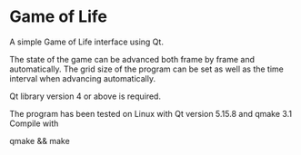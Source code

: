 # Game of Life

A simple Game of Life interface using Qt.

The state of the game can be advanced both frame by frame and automatically. The grid size of the program can be set as well as the time interval when advancing automatically.

Qt library version 4 or above is required.

The program has been tested on Linux with Qt version 5.15.8 and qmake 3.1
Compile with

qmake && make

